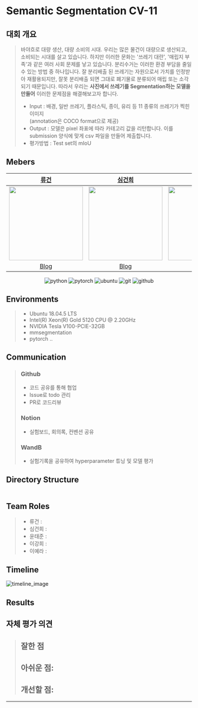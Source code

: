 # Semantic Segmentation CV-11

## 대회 개요
>바야흐로 대량 생산, 대량 소비의 시대. 우리는 많은 물건이 대량으로 생산되고, 소비되는 시대를 살고 있습니다. 하지만 이러한 문화는 '쓰레기 대란', '매립지 부족'과 같은 여러 사회 문제를 낳고 있습니다. 분리수거는 이러한 환경 부담을 줄일 수 있는 방법 중 하나입니다. 잘 분리배출 된 쓰레기는 자원으로서 가치를 인정받아 재활용되지만, 잘못 분리배출 되면 그대로 폐기물로 분류되어 매립 또는 소각되기 때문입니다. 따라서 우리는 **사진에서 쓰레기를 Segmentation하는 모델을 만들어** 이러한 문제점을 해결해보고자 합니다.
> - Input : 배경, 일반 쓰레기, 플라스틱, 종이, 유리 등 11 종류의 쓰레기가 찍힌 이미지\
(annotation은 COCO format으로 제공)
> - Output : 모델은 pixel 좌표에 따라 카테고리 값을 리턴합니다. 이를 submission 양식에 맞게 csv 파일을 만들어 제출합니다.
> - 평가방법 : Test set의 mIoU


## Mebers

| [류건](https://github.com/jerry-ryu) | [심건희](https://github.com/jane79) | [윤태준](https://github.com/ta1231) | [이강희](https://github.com/ganghe74) | [이예라](https://github.com/Yera10) |
| :-: | :-: | :-: | :-: | :-: | 
| <img src="https://avatars.githubusercontent.com/u/62556539?v=4" width="200"> | <img src="https://avatars.githubusercontent.com/u/48004826?v=4" width="200"> | <img src="https://avatars.githubusercontent.com/u/54363784?v=4"  width="200"> | <img src="https://avatars.githubusercontent.com/u/30896956?v=4" width="200"> | <img src="https://avatars.githubusercontent.com/u/57178359?v=4" width="200"> |  
|[Blog](https://kkwong-guin.tistory.com/)  |[Blog](https://velog.io/@goodheart50)|[Blog](https://velog.io/@ta1231)| [Blog](https://dddd.ac/blog) | [Blog](https://yedoong.tistory.com/) |

<div align="center">

![python](http://img.shields.io/badge/Python-000000?style=flat-square&logo=Python)
![pytorch](http://img.shields.io/badge/PyTorch-000000?style=flat-square&logo=PyTorch)
![ubuntu](http://img.shields.io/badge/Ubuntu-000000?style=flat-square&logo=Ubuntu)
![git](http://img.shields.io/badge/Git-000000?style=flat-square&logo=Git)
![github](http://img.shields.io/badge/Github-000000?style=flat-square&logo=Github)

</div align="center">

## Environments
> - Ubuntu 18.04.5 LTS
> - Intel(R) Xeon(R) Gold 5120 CPU @ 2.20GHz
> - NVIDIA Tesla V100-PCIE-32GB
> - mmsegmentation
> - pytorch ..
## Communication
>### Github
> - 코드 공유를 통해 협업
> - Issue로 todo 관리
> - PR로 코드리뷰
>### Notion
> - 실험보드, 회의록, 컨벤션 공유
>### WandB
> - 실험기록을 공유하여 hyperparameter 튜닝 및 모델 평가


## Directory Structure
```CMDs
```
## Team Roles
> - 류건 :
> - 심건희 : 
> - 윤태준 : 
> - 이강희 : 
> - 이예라 : 

## Timeline
![timeline_image]() 

## Results


## 자체 평가 의견
> **잘한 점**
> - 
>
> **아쉬운 점:**
> - 
> 
> **개선할 점:**
> - 


---